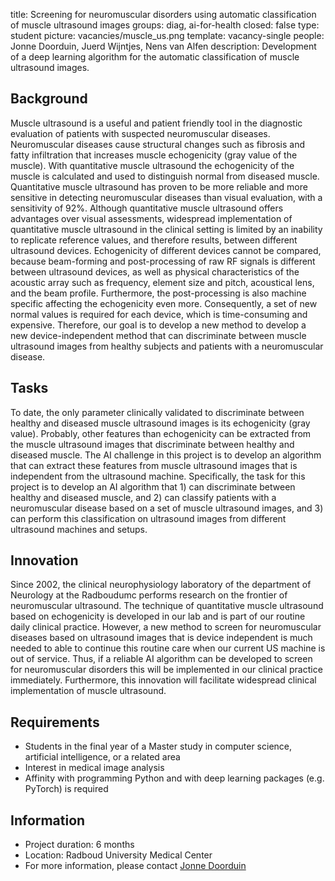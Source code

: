 title: Screening for neuromuscular disorders using automatic classification of muscle ultrasound images
groups: diag, ai-for-health
closed: false
type: student
picture: vacancies/muscle_us.png
template: vacancy-single
people: Jonne Doorduin, Juerd Wijntjes, Nens van Alfen
description: Development of a deep learning algorithm for the automatic classification of muscle ultrasound images.

## Background
Muscle ultrasound is a useful and patient friendly tool in the diagnostic evaluation of patients with suspected neuromuscular diseases. Neuromuscular diseases cause structural changes such as fibrosis and fatty infiltration that increases muscle echogenicity (gray value of the muscle). With quantitative muscle ultrasound the echogenicity of the muscle is calculated and used to distinguish normal from diseased muscle. Quantitative muscle ultrasound has proven to be more reliable and more sensitive in detecting neuromuscular diseases than visual evaluation, with a sensitivity of 92%. Although quantitative muscle ultrasound offers advantages over visual assessments, widespread implementation of quantitative muscle ultrasound in the clinical setting is limited by an inability to replicate reference values, and therefore results, between different ultrasound devices. Echogenicity of different devices cannot be compared, because beam-forming and post-processing of raw RF signals is different between ultrasound devices, as well as physical characteristics of the acoustic array such as frequency, element size and pitch, acoustical lens, and the beam profile. Furthermore, the post-processing is also machine specific affecting the echogenicity even more. Consequently, a set of new normal values is required for each device, which is time-consuming and expensive.
Therefore, our goal is to develop a new method to develop a new device-independent method that can discriminate between muscle ultrasound images from healthy subjects and patients with a neuromuscular disease.

## Tasks
To date, the only parameter clinically validated to discriminate between healthy and diseased muscle ultrasound images is its echogenicity (gray value). Probably, other features than echogenicity can be extracted from the muscle ultrasound images that discriminate between healthy and diseased muscle. The AI challenge in this project is to develop an algorithm that can extract these features from muscle ultrasound images that is independent from the ultrasound machine. Specifically, the task for this project is to develop an AI algorithm that 1) can discriminate between healthy and diseased muscle, and 2) can classify patients with a neuromuscular disease based on a set of muscle ultrasound images, and 3) can perform this classification on ultrasound images from different ultrasound machines and setups.

## Innovation
Since 2002, the clinical neurophysiology laboratory of the department of Neurology at the Radboudumc performs research on the frontier of neuromuscular ultrasound. The technique of quantitative muscle ultrasound based on echogenicity is developed in our lab and is part of our routine daily clinical practice. However, a new method to screen for neuromuscular diseases based on ultrasound images that is device independent is much needed to able to continue this routine care when our current US machine is out of service. Thus, if a reliable AI algorithm can be developed to screen for neuromuscular disorders this will be implemented in our clinical practice immediately. Furthermore, this innovation will facilitate widespread clinical implementation of muscle ultrasound. 

## Requirements
- Students in the final year of a Master study in computer science, artificial intelligence, or a related area
- Interest in medical image analysis
- Affinity with programming Python and with deep learning packages (e.g. PyTorch) is required

## Information
-	Project duration: 6 months
-	Location: Radboud University Medical Center
-	For more information, please contact [Jonne Doorduin]( https://www.radboudumc.nl/en/people/jonne-doorduin)
